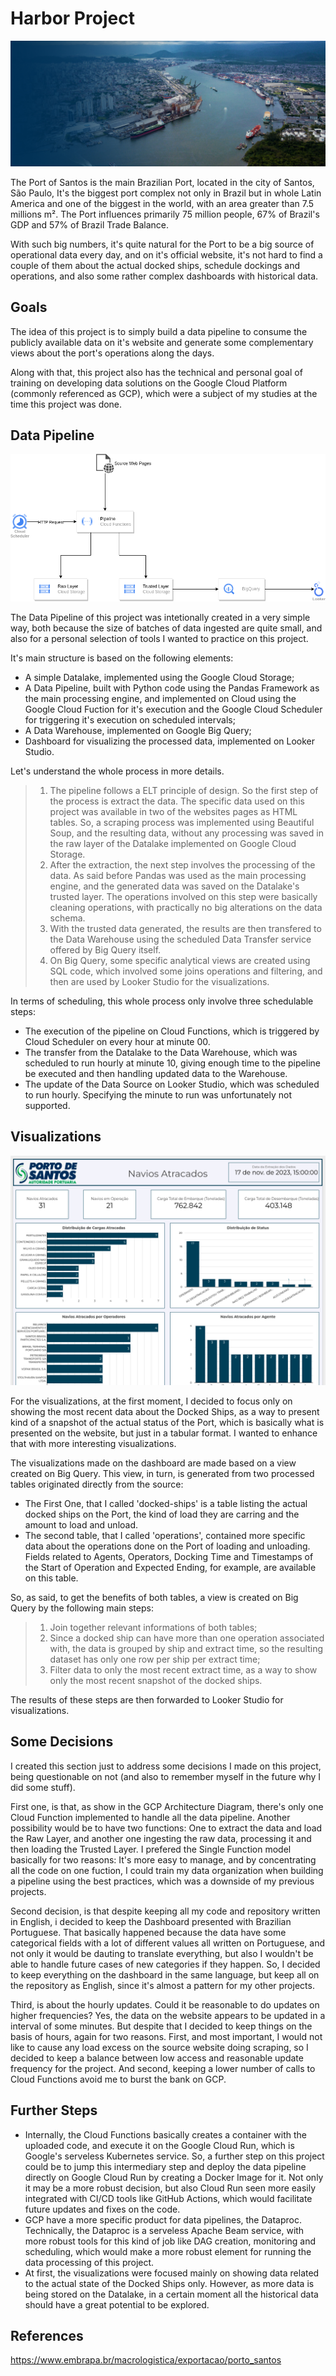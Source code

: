 # Harbor Project

![Docks Image](docks.jpg)

The Port of Santos is the main Brazilian Port, located in the city of Santos, São Paulo, It's the biggest port complex not only in Brazil but in whole Latin America and one of the biggest in the world, with an area greater than 7.5 millions m². The Port influences primarily 75 million people, 67% of Brazil's GDP and 57% of Brazil Trade Balance.

With such big numbers, it's quite natural for the Port to be a big source of operational data every day, and on it's official website, it's not hard to find a couple of them about the actual docked ships, schedule dockings and operations, and also some rather complex dashboards with historical data. 

## Goals

The idea of this project is to simply build a data pipeline to consume the publicly available data on it's website and generate some complementary views about the port's operations along the days.

Along with that, this project also has the technical and personal goal of training on developing data solutions on the Google Cloud Platform (commonly referenced as GCP), which were a subject of my studies at the time this project was done. 

## Data Pipeline

![Pipeline](harbor-project-diagram.drawio.png)

The Data Pipeline of this project was intetionally created in a very simple way, both because the size of batches of data ingested are quite small, and also for a personal selection of tools I wanted to practice on this project.

It's main structure is based on the following elements:
- A simple Datalake, implemented using the Google Cloud Storage;
- A Data Pipeline, built with Python code using the Pandas Framework as the main processing engine, and implemented on Cloud using the Google Cloud Fuction for it's execution and the Google Cloud Scheduler for triggering it's execution on scheduled intervals;
- A Data Warehouse, implemented on Google Big Query;
- Dashboard for visualizing the processed data, implemented on Looker Studio.

Let's understand the whole process in more details.

> 1. The pipeline follows a ELT principle of design. So the first step of the process is extract the data. The specific data used on this project was available in two of the websites pages as HTML tables. So, a scraping process was implemented using Beautiful Soup, and the resulting data, without any processing was saved in the raw layer of the Datalake implemented on Google Cloud Storage.
> 2. After the extraction, the next step involves the processing of the data. As said before Pandas was used as the main processing engine, and the generated data was saved on the Datalake's trusted layer. The operations involved on this step were basically cleaning operations, with practically no big alterations on the data schema.
> 3. With the trusted data generated, the results are then transfered to the Data Warehouse using the scheduled Data Transfer service offered by Big Query itself. 
> 4. On Big Query, some specific analytical views are created using SQL code, which involved some joins operations and filtering, and then are used by Looker Studio for the visualizations.

In terms of scheduling, this whole process only involve three schedulable steps:
- The execution of the pipeline on Cloud Functions, which is triggered by Cloud Scheduler on every hour at minute 00.
- The transfer from the Datalake to the Data Warehouse, which was scheduled to run hourly at minute 10, giving enough time to the pipeline be executed and then handling updated data to the Warehouse.
- The update of the Data Source on Looker Studio, which was scheduled to run hourly. Specifying the minute to run was unfortunately not supported.

## Visualizations

![Dashboard Print](dashboard.png)

For the visualizations, at the first moment, I decided to focus only on showing the most recent data about the Docked Ships, as a way to present kind of a snapshot of the actual status of the Port, which is basically what is presented on the website, but just in a tabular format. I wanted to enhance that with more interesting visualizations.

The visualizations made on the dashboard are made based on a view created on Big Query. This view, in turn, is generated from two processed tables originated directly from the source:
- The First One, that I called 'docked-ships' is a table listing the actual docked ships on the Port, the kind of load they are carring and the amount to load and unload.
- The second table, that I called 'operations', contained more specific data about the operations done on the Port of loading and unloading. Fields related to Agents, Operators, Docking Time and Timestamps of the Start of Operation and Expected Ending, for example, are available on this table.

So, as said, to get the benefits of both tables, a view is created on Big Query by the following main steps:
> 1. Join together relevant informations of both tables;
> 2. Since a docked ship can have more than one operation associated with, the data is grouped by ship and extract time, so the resulting dataset has only one row per ship per extract time;
> 3. Filter data to only the most recent extract time, as a way to show only the most recent snapshot of the docked ships.

The results of these steps are then forwarded to Looker Studio for visualizations.

## Some Decisions

I created this section just to address some decisions I made on this project, being questionable on not (and also to remember myself in the future why I did some stuff).

First one, is that, as show in the GCP Architecture Diagram, there's only one Cloud Function implemented to handle all the data pipeline. Another possibility would be to have two functions: One to extract the data and load the Raw Layer, and another one ingesting the raw data, processing it and then loading the Trusted Layer. I prefered the Single Function model basically for two reasons: It's more easy to manage, and by concentrating all the code on one fuction, I could train my data organization when building a pipeline using the best practices, which was a downside of my previous projects.

Second decision, is that despite keeping all my code and repository written in English, i decided to keep the Dashboard presented with Brazilian Portuguese. That basically happened because the data have some categorical fields with a lot of different values all written on Portuguese, and not only it would be dauting to translate everything, but also I wouldn't be able to handle future cases of new categories if they happen. So, I decided to keep everything on the dashboard in the same language, but keep all on the repository as English, since it's almost a pattern for my other projects.

Third, is about the hourly updates. Could it be reasonable to do updates on higher frequencies? Yes, the data on the website appears to be updated in a interval of some minutes. But despite that I decided to keep things on the basis of hours, again for two reasons. First, and most important, I would not like to cause any load excess on the source website doing scraping, so I decided to keep a balance between low access and reasonable update frequency for the project. And second, keeping a lower number of calls to Cloud Functions avoid me to burst the bank on GCP.

## Further Steps

- Internally, the Cloud Functions basically creates a container with the uploaded code, and execute it on the Google Cloud Run, which is Google's serveless Kubernetes service. So, a further step on this project could be to jump this intermediary step and deploy the data pipeline directly on Google Cloud Run by creating a Docker Image for it. Not only it may be a more robust decision, but also Cloud Run seen more easily integrated with CI/CD tools like GitHub Actions, which would facilitate future updates and fixes on the code.
- GCP have a more specific product for data pipelines, the Dataproc. Technically, the Dataproc is a serveless Apache Beam service, with more robust tools for this kind of job like DAG creation, monitoring and scheduling, which would make a more robust element for running the data processing of this project.
- At first, the visualizations were focused mainly on showing data related to the actual state of the Docked Ships only. However, as more data is being stored on the Datalake, in a certain moment all the historical data should have a great potential to be explored.

## References

https://www.embrapa.br/macrologistica/exportacao/porto_santos

